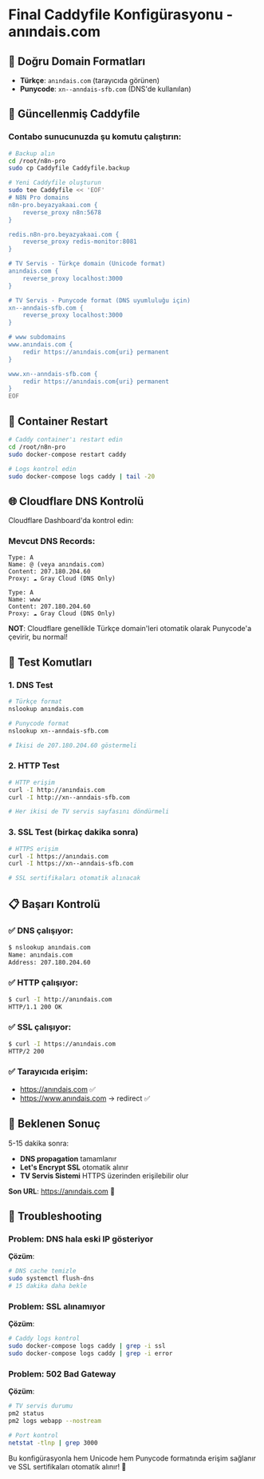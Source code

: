 # Final Caddyfile Konfigürasyonu - anındais.com

## 🎯 Doğru Domain Formatları
- **Türkçe**: `anındais.com` (tarayıcıda görünen)
- **Punycode**: `xn--anndais-sfb.com` (DNS'de kullanılan)

## 📝 Güncellenmiş Caddyfile

### Contabo sunucunuzda şu komutu çalıştırın:

```bash
# Backup alın
cd /root/n8n-pro
sudo cp Caddyfile Caddyfile.backup

# Yeni Caddyfile oluşturun
sudo tee Caddyfile << 'EOF'
# N8N Pro domains
n8n-pro.beyazyakaai.com {
    reverse_proxy n8n:5678
}

redis.n8n-pro.beyazyakaai.com {
    reverse_proxy redis-monitor:8081
}

# TV Servis - Türkçe domain (Unicode format)
anındais.com {
    reverse_proxy localhost:3000
}

# TV Servis - Punycode format (DNS uyumluluğu için)
xn--anndais-sfb.com {
    reverse_proxy localhost:3000
}

# www subdomains
www.anındais.com {
    redir https://anındais.com{uri} permanent
}

www.xn--anndais-sfb.com {
    redir https://anındais.com{uri} permanent
}
EOF
```

## 🔄 Container Restart

```bash
# Caddy container'ı restart edin
cd /root/n8n-pro
sudo docker-compose restart caddy

# Logs kontrol edin
sudo docker-compose logs caddy | tail -20
```

## 🌐 Cloudflare DNS Kontrolü

Cloudflare Dashboard'da kontrol edin:

### Mevcut DNS Records:
```
Type: A
Name: @ (veya anındais.com)  
Content: 207.180.204.60
Proxy: ☁️ Gray Cloud (DNS Only)

Type: A  
Name: www
Content: 207.180.204.60
Proxy: ☁️ Gray Cloud (DNS Only)
```

**NOT**: Cloudflare genellikle Türkçe domain'leri otomatik olarak Punycode'a çevirir, bu normal!

## 🧪 Test Komutları

### 1. DNS Test
```bash
# Türkçe format
nslookup anındais.com

# Punycode format  
nslookup xn--anndais-sfb.com

# İkisi de 207.180.204.60 göstermeli
```

### 2. HTTP Test
```bash
# HTTP erişim
curl -I http://anındais.com
curl -I http://xn--anndais-sfb.com

# Her ikisi de TV servis sayfasını döndürmeli
```

### 3. SSL Test (birkaç dakika sonra)
```bash
# HTTPS erişim
curl -I https://anındais.com
curl -I https://xn--anndais-sfb.com

# SSL sertifikaları otomatik alınacak
```

## 📋 Başarı Kontrolü

### ✅ DNS çalışıyor:
```bash
$ nslookup anındais.com
Name: anındais.com
Address: 207.180.204.60
```

### ✅ HTTP çalışıyor:
```bash
$ curl -I http://anındais.com  
HTTP/1.1 200 OK
```

### ✅ SSL çalışıyor:
```bash
$ curl -I https://anındais.com
HTTP/2 200
```

### ✅ Tarayıcıda erişim:
- https://anındais.com ✅
- https://www.anındais.com → redirect ✅

## 🎯 Beklenen Sonuç

5-15 dakika sonra:
- **DNS propagation** tamamlanır
- **Let's Encrypt SSL** otomatik alınır  
- **TV Servis Sistemi** HTTPS üzerinden erişilebilir olur

**Son URL**: https://anındais.com 🚀

## 🔧 Troubleshooting

### Problem: DNS hala eski IP gösteriyor
**Çözüm**: 
```bash
# DNS cache temizle
sudo systemctl flush-dns
# 15 dakika daha bekle
```

### Problem: SSL alınamıyor
**Çözüm**:
```bash
# Caddy logs kontrol
sudo docker-compose logs caddy | grep -i ssl
sudo docker-compose logs caddy | grep -i error
```

### Problem: 502 Bad Gateway  
**Çözüm**:
```bash
# TV servis durumu
pm2 status
pm2 logs webapp --nostream

# Port kontrol
netstat -tlnp | grep 3000
```

Bu konfigürasyonla hem Unicode hem Punycode formatında erişim sağlanır ve SSL sertifikaları otomatik alınır! 🎯